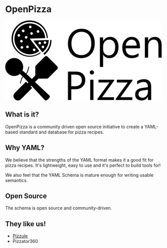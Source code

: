 # OpenPizza

![logo](logo.png)

## What is it?

OpenPizza is a community driven open source initiative to create a YAML-based standard and database for pizza recipes.

## Why YAML?

We believe that the strengths of the YAML format makes it a good fit for pizza recipes. It's lightweight, easy to use and it's perfect to build tools for!

We also feel that the YAML Schema is mature enough for writing usable semantics.

## Open Source

The schema is open source and community-driven.

## They like us!

- [Pizzule](https://aloisdg.github.io/Pizzule/src/)
- Pizzator360
